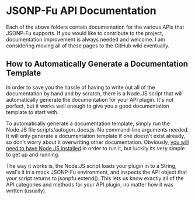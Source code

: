 <h1>JSONP-Fu API Documentation</h1>

Each of the above folders contain documentation for the various APIs that JSONP-Fu supports.  If you would like to contribute to the project, documentation improvement is always needed and welcome. I am considering moving all of these pages to the GitHub wiki eventually.

<h2>How to Automatically Generate a Documentation Template</h2>

In order to save you the hassle of having to write out all of the documentation by hand and by scratch, there is a Node.JS script that will automatically generate the documentation for your API plugin.  It's not perfect, but it works well enough to give you a good documentation template to start with.

To automatically generate a documentation template, simply run the Node.JS file scripts/autogen_docs.js. No command-line arguments needed.  It will only generate a documentation template if one doesn't exist already, so don't worry about it overwriting other documentation.  Obviously, <a href="http://nodejs.org/#download">you will need to have Node.JS installed</a> in order to run it, but luckily its very simple to get up and running.

The way it works is, the Node.JS script loads your plugin in to a String, eval's it in a mock JSONP-Fu environment, and inspects the API object that your script returns to jsonpfu.extend(). This lets us know exactly all of the API categories and methods for your API plugin, no matter how it was written (usually).